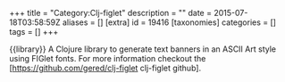+++
title = "Category:Clj-figlet"
description = ""
date = 2015-07-18T03:58:59Z
aliases = []
[extra]
id = 19416
[taxonomies]
categories = []
tags = []
+++

{{library}}
A Clojure library to generate text banners in an ASCII Art style using FIGlet fonts.  For more information checkout the [https://github.com/gered/clj-figlet clj-figlet github].
